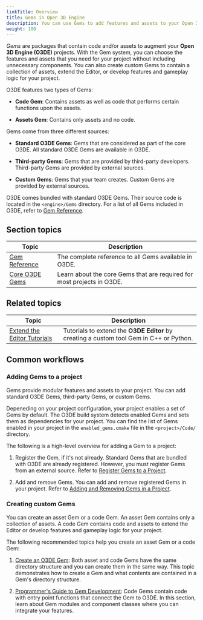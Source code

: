 ```yaml
---
linkTitle: Overview
title: Gems in Open 3D Engine
description: You can use Gems to add features and assets to your Open 3D Engine game project.
weight: 100
---
```


*Gems* are packages that contain code and/or assets to augment your **Open 3D Engine (O3DE)** projects. With the Gem system, you can choose the features and assets that you need for your project without including unnecessary components. You can also create custom Gems to contain a collection of assets, extend the Editor, or develop features and gameplay logic for your project.

O3DE features two types of Gems:

- **Code Gem**: Contains assets as well as code that performs certain functions upon the assets.

- **Assets Gem**: Contains only assets and no code.

Gems come from three different sources:

- **Standard O3DE Gems**: Gems that are considered as part of the core O3DE. All standard O3DE Gems are available in O3DE.

- **Third-party Gems**: Gems that are provided by third-party developers. Third-party Gems are provided by external sources.
  
- **Custom Gems**: Gems that your team creates. Custom Gems are provided by external sources.

O3DE comes bundled with standard O3DE Gems. Their source code is located in the `<engine>/Gems` directory. For a list of all Gems included in O3DE, refer to [Gem Reference](./reference).


## Section topics

| Topic | Description |
| --- | --- |
| [Gem Reference](./reference) | The complete reference to all Gems available in O3DE. |
| [Core O3DE Gems](./core-gems) | Learn about the core Gems that are required for most projects in O3DE. |


## Related topics

| Topic | Description |
| --- | --- |
| [Extend the Editor Tutorials](/docs/learning-guide/tutorials/extend-the-editor/) | Tutorials to extend the **O3DE Editor** by creating a custom tool Gem in C++ or Python. |


## Common workflows

### Adding Gems to a project

Gems provide modular features and assets to your project. You can add standard O3DE Gems, third-party Gems, or custom Gems.

Depeneding on your project configuration, your project enables a set of Gems by default. The O3DE build system detects enabled Gems and sets them as dependencies for your project. You can find the list of Gems enabled in your project in the `enabled_gems.cmake` file in the `<project>/Code/` directory. 

The following is a high-level overview for adding a Gem to a project: 

1. Register the Gem, if it's not already. Standard Gems that are bundled with O3DE are already registered. However, you must register Gems from an external source. Refer to [Register Gems to a Project](/docs/user-guide/project-config/register-gems/).

2. Add and remove Gems. You can add and remove registered Gems in your project. Refer to [Adding and Removing Gems in a Project](/docs/user-guide/project-config/add-remove-gems/).


### Creating custom Gems

You can create an asset Gem or a code Gem. An asset Gem contains only a collection of assets. A code Gem contains code and assets to extend the Editor or develop features and gameplay logic for your project.


The following recommended topics help you create an asset Gem or a code Gem: 

  1. [Create an O3DE Gem](/docs/user-guide/programming/gems/creating/): Both asset and code Gems have the same directory structure and you can create them in the same way. This topic demonstrates how to create a Gem and what contents are contained in a Gem's directory structure. 
   
  2. [Programmer's Guide to Gem Development](/docs/user-guide/programming/gems/): Code Gems contain code with entry point functions that connect the Gem to O3DE. In this section, learn about Gem modules and component classes where you can integrate your features.
